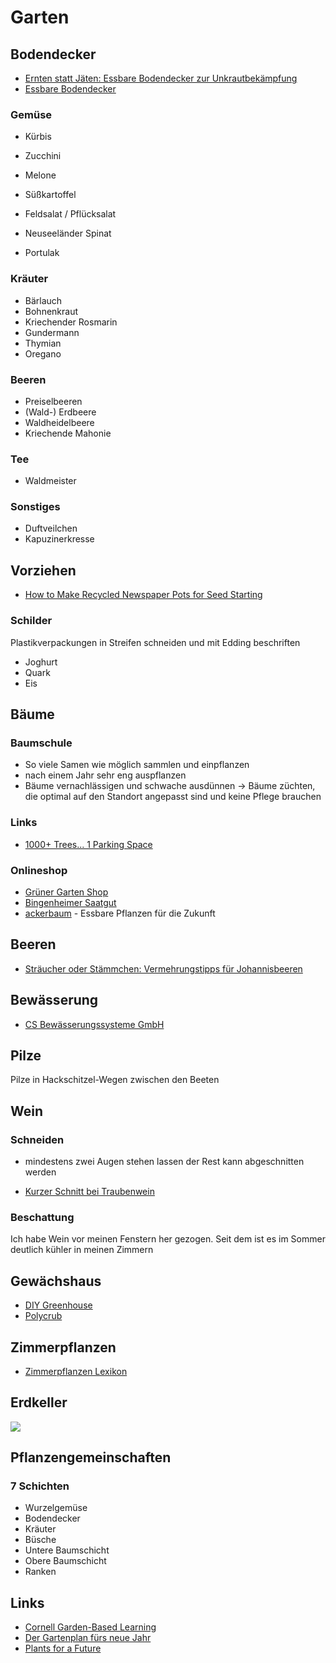 # Garten

## Bodendecker

- [Ernten statt Jäten: Essbare Bodendecker zur Unkrautbekämpfung](https://www.smarticular.net/ernten-statt-jaeten-essbare-bodendecker-zur-unkrautbekaempfung/)
- [Essbare Bodendecker](https://www.plantura.garden/gruenes-leben/essbare-bodendecker-die-top-10-fuer-ihren-garten)

### Gemüse

- Kürbis
- Zucchini
- Melone
- Süßkartoffel

- Feldsalat / Pflücksalat
- Neuseeländer Spinat
- Portulak

### Kräuter

- Bärlauch
- Bohnenkraut
- Kriechender Rosmarin
- Gundermann
- Thymian
- Oregano

### Beeren

- Preiselbeeren
- (Wald-) Erdbeere
- Waldheidelbeere
- Kriechende Mahonie

### Tee

- Waldmeister

### Sonstiges

- Duftveilchen
- Kapuzinerkresse

## Vorziehen

- [How to Make Recycled Newspaper Pots for Seed Starting](https://www.gardenbetty.com/how-to-make-recycled-newspaper-pots-for-seed-starting/)

### Schilder

Plastikverpackungen in Streifen schneiden und mit Edding beschriften

- Joghurt
- Quark
- Eis

## Bäume

### Baumschule

- So viele Samen wie möglich sammlen und einpflanzen
- nach einem Jahr sehr eng auspflanzen
- Bäume vernachlässigen und schwache ausdünnen
-> Bäume züchten, die optimal auf den Standort angepasst sind und keine Pflege brauchen

### Links

- [1000+ Trees... 1 Parking Space](https://www.youtube.com/watch?v=sO5ETzQqttg&t=340s)

### Onlineshop

- [Grüner Garten Shop](https://www.gruener-garten-shop.de/)
- [Bingenheimer Saatgut](https://www.bingenheimersaatgut.de/)
- [ackerbaum](https://www.ackerbaum.de/) - Essbare Pflanzen für die Zukunft

## Beeren

- [Sträucher oder Stämmchen: Vermehrungstipps für Johannisbeeren ](https://www.mein-schoener-garten.de/gartenpraxis/nutzgaerten/johannisbeeren-vermehren-32521)

## Bewässerung

- [CS Bewässerungssysteme GmbH](https://cs-wss.com)

## Pilze

Pilze in Hackschitzel-Wegen zwischen den Beeten

## Wein

### Schneiden

- mindestens zwei Augen stehen lassen der Rest kann abgeschnitten werden

- [Kurzer Schnitt bei Traubenwein](https://www.fassadengruen.de/uw/weinreben/uw/rebschnitt/uw/traubenwein/traubenwein.html)

### Beschattung

Ich habe Wein vor meinen Fenstern her gezogen. Seit dem ist es im Sommer deutlich kühler in meinen Zimmern

## Gewächshaus

- [DIY Greenhouse](https://www.ana-white.com/woodworking-projects/diy-greenhouse)
- [Polycrub](https://www.polycrub.co.uk/)

## Zimmerpflanzen

- [Zimmerpflanzen Lexikon](https://www.123zimmerpflanzen.de/pflege/lexikon)

## Erdkeller

![](https://i.pinimg.com/originals/76/39/f4/7639f4738009c13b23586ccfd4205e7e.jpg)

## Pflanzengemeinschaften

### 7 Schichten

- Wurzelgemüse
- Bodendecker
- Kräuter
- Büsche
- Untere Baumschicht
- Obere Baumschicht
- Ranken

## Links

- [Cornell Garden-Based Learning](https://gardening.cals.cornell.edu/)
- [Der Gartenplan fürs neue Jahr](https://eatsmarter.de/blogs/gruene-beete/der-gartenplan-fuers-neue-jahr)
- [Plants for a Future](https://pfaf.org/user/plantsearch.aspx)